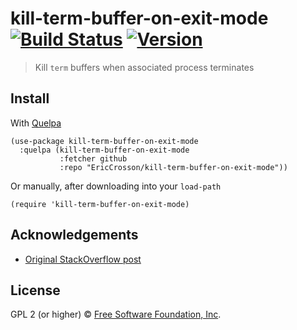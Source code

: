 # kill-term-buffer-on-exit-mode [![Build Status](https://travis-ci.org/EricCrosson/kill-term-buffer-on-exit-mode.svg?branch=master)](https://travis-ci.org/EricCrosson/kill-term-buffer-on-exit-mode) [![Version](https://img.shields.io/github/tag/EricCrosson/kill-term-buffer-on-exit-mode.svg)](https://github.com/EricCrosson/kill-term-buffer-on-exit-mode/releases)

> Kill `term` buffers when associated process terminates

## Install

With [Quelpa](https://framagit.org/steckerhalter/quelpa)

``` {.sourceCode .lisp}
(use-package kill-term-buffer-on-exit-mode
  :quelpa (kill-term-buffer-on-exit-mode
           :fetcher github
           :repo "EricCrosson/kill-term-buffer-on-exit-mode"))
```

Or manually, after downloading into your `load-path`

``` {.sourceCode .lisp}
(require 'kill-term-buffer-on-exit-mode)
```

## Acknowledgements

- [Original StackOverflow post](https://stackoverflow.com/a/23691628/10596482)

## License

GPL 2 (or higher) © [Free Software Foundation, Inc](http://www.fsf.org/about).
